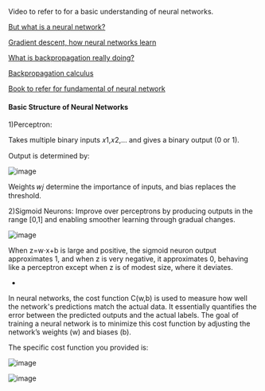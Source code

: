 Video to refer to for a basic understanding of neural networks.

[But what is a neural network?](https://www.youtube.com/watch?v=aircAruvnKk&list=PLZHQObOWTQDNU6R1_67000Dx_ZCJB-3pi&index=1)


[Gradient descent, how neural networks learn](https://www.youtube.com/watch?v=IHZwWFHWa-w&list=PLZHQObOWTQDNU6R1_67000Dx_ZCJB-3pi&index=2)


[What is backpropagation really doing?](https://www.youtube.com/watch?v=Ilg3gGewQ5U&list=PLZHQObOWTQDNU6R1_67000Dx_ZCJB-3pi&index=3)


[Backpropagation calculus](https://www.youtube.com/watch?v=tIeHLnjs5U8&list=PLZHQObOWTQDNU6R1_67000Dx_ZCJB-3pi&index=4)

[Book to refer for fundamental of neural network](http://neuralnetworksanddeeplearning.com/about.html)


#### Basic Structure of Neural Networks

1)Perceptron:

Takes multiple binary inputs 𝑥1,𝑥2,… and gives a binary output (0 or 1).

Output is determined by: 

![image](https://github.com/user-attachments/assets/a277f2df-9786-40c3-9b8b-e1007d8fb33a)

Weights 𝑤𝑗 determine the importance of inputs, and bias replaces the threshold.

2)Sigmoid Neurons: Improve over perceptrons by producing outputs in the range [0,1] and enabling smoother learning through gradual changes.

![image](https://github.com/user-attachments/assets/530a67f9-bbc6-4dc2-b014-a1d37f2bd5e1)

When z=w⋅x+b is large and positive, the sigmoid neuron output approximates 1, and when z is very negative, it approximates 0, behaving like a perceptron except when z is of modest size, where it deviates.

-
In neural networks, the cost function C(w,b) is used to measure how well the network's predictions match the actual data. It essentially quantifies the error between the predicted outputs and the actual labels. The goal of training a neural network is to minimize this cost function by adjusting the network’s weights (w) and biases (b).

The specific cost function you provided is:

![image](https://github.com/user-attachments/assets/24c9e56e-d8b8-4a47-a9f9-13b585926302)

![image](https://github.com/user-attachments/assets/225f4853-a652-4acf-8324-7af32336f807)
